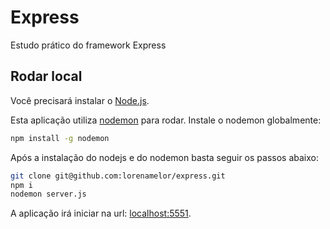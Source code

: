 # Express

Estudo prático do framework Express

## Rodar local 

Você precisará instalar o [Node.js](http://nodejs.org/).

Esta aplicação utiliza [nodemon](https://nodemon.io/) para rodar.
Instale o nodemon globalmente:

```sh
npm install -g nodemon
```

Após a instalação do nodejs e do nodemon basta seguir os passos abaixo: 
```sh
git clone git@github.com:lorenamelor/express.git
npm i
nodemon server.js
```

A aplicação irá iniciar na url: [localhost:5551](http://localhost:5551/).





